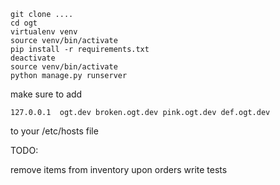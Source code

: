 ```
git clone ....
cd ogt
virtualenv venv
source venv/bin/activate
pip install -r requirements.txt
deactivate
source venv/bin/activate
python manage.py runserver
```

make sure to add
```
127.0.0.1  ogt.dev broken.ogt.dev pink.ogt.dev def.ogt.dev
```
to your /etc/hosts file



TODO:

remove items from inventory upon orders
write tests
